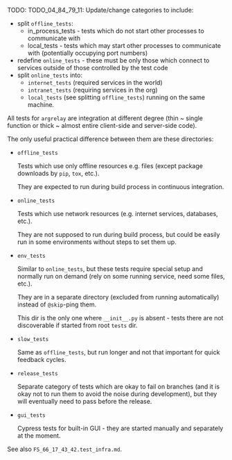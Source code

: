 
TODO: TODO_04_84_79_11: Update/change categories to include:
*   split `offline_tests`:
    *   in_process_tests - tests which do not start other processes to communicate with
    *   local_tests - tests which may start other processes to communicate with (potentially occupying port numbers)
*   redefine `online_tests` - these must be only those which connect to services outside of those controlled by the test code
*   split `online_tests` into:
    *   `internet_tests` (required services in the world)
    *   `intranet_tests` (requiring services in the org)
    *   `local_tests` (see splitting `offline_tests`) running on the same machine.

All tests for `argrelay` are integration at different degree
(thin ~ single function or thick ~ almost entire client-side and server-side code).

The only useful practical difference between them are these directories:

*   `offline_tests`

    Tests which use only offline resources e.g. files (except package downloads by `pip`, `tox`, etc.).

    They are expected to run during build process in continuous integration.

*   `online_tests`

    Tests which use network resources (e.g. internet services, databases, etc.).

    They are not supposed to run during build process,
    but could be easily run in some environments without steps to set them up.

*   `env_tests`

    Similar to `online_tests`, but these tests require special setup and normally run on demand
    (rely on some running service, need some files, etc.).

    They are in a separate directory (excluded from running automatically) instead of `@skip`-ping them.

    This dir is the only one where `__init__.py` is absent -
    tests there are not discoverable if started from root `tests` dir.

*   `slow_tests`

    Same as `offline_tests`, but run longer and not that important for quick feedback cycles.

*   `release_tests`

    Separate category of tests which are okay to fail on branches
    (and it is okay not to run them to avoid the noise during development),
    but they will eventually need to pass before the release.

*   `gui_tests`

    Cypress tests for built-in GUI - they are started manually and separately at the moment.

See also `FS_66_17_43_42.test_infra.md`.
